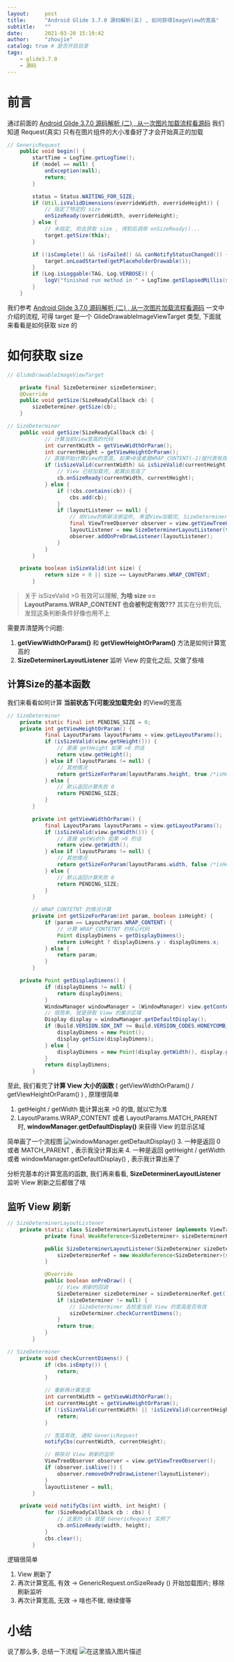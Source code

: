 ```yaml
---
layout:     post
title:      "Android Glide 3.7.0 源码解析(五) , 如何获得ImageView的宽高"
subtitle:   ""
date:       2021-03-20 15:19:42
author:     "zhoujie"
catalog: true # 是否开启目录
tags:
    - glide3.7.0
    - 源码
---
```


# 前言
通过前面的 [Android Glide 3.7.0 源码解析 (二) , 从一次图片加载流程看源码](/2021/03/14/markdown-glide3.7.0_2/index.html) 我们知道
Request(真实) 只有在图片组件的大小准备好了才会开始真正的加载
```java
// GenericRequest
	public void begin() {
        startTime = LogTime.getLogTime();
        if (model == null) {
            onException(null);
            return;
        }

        status = Status.WAITING_FOR_SIZE;
        if (Util.isValidDimensions(overrideWidth, overrideHeight)) {
        	// 指定了特定的 size
            onSizeReady(overrideWidth, overrideHeight);
        } else {
        	// 未指定, 则去获取 size , 得到后调用 onSizeReady()...
            target.getSize(this);
        }

        if (!isComplete() && !isFailed() && canNotifyStatusChanged()) {
            target.onLoadStarted(getPlaceholderDrawable());
        }
        if (Log.isLoggable(TAG, Log.VERBOSE)) {
            logV("finished run method in " + LogTime.getElapsedMillis(startTime));
        }
    }
```
我们参考 [Android Glide 3.7.0 源码解析 (二) , 从一次图片加载流程看源码](/2021/03/14/markdown-glide3.7.0_2/index.html) 一文中介绍的流程, 可得 target 是一个 GlideDrawableImageViewTarget 类型, 下面就来看看是如何获取 size 的

# 如何获取 size

```java
// GlideDrawableImageViewTarget

	private final SizeDeterminer sizeDeterminer;
	@Override
    public void getSize(SizeReadyCallback cb) {
        sizeDeterminer.getSize(cb);
    }

// SizeDeterminer
	public void getSize(SizeReadyCallback cb) {
			// 计算当前View宽高的代码
            int currentWidth = getViewWidthOrParam();
            int currentHeight = getViewHeightOrParam();
            // 直接开始计算View的宽高, 如果>0或者是WRAP_CONTENT(-2)就代表有效
            if (isSizeValid(currentWidth) && isSizeValid(currentHeight)) {
            	// View 已经加载完, 能算出宽高了
                cb.onSizeReady(currentWidth, currentHeight);
            } else {
                if (!cbs.contains(cb)) {
                    cbs.add(cb);
                }
                if (layoutListener == null) {
                	// 给View的刷新注册监听, 希望View加载完, SizeDeterminerLayoutListener 能收到通知事件
                    final ViewTreeObserver observer = view.getViewTreeObserver();
                    layoutListener = new SizeDeterminerLayoutListener(this);
                    observer.addOnPreDrawListener(layoutListener);
                }
            }
        }

	private boolean isSizeValid(int size) {
            return size > 0 || size == LayoutParams.WRAP_CONTENT;
        }
```
> 关于 isSizeValid >0 有效可以理解, **为啥  size == LayoutParams.WRAP_CONTENT 也会被判定有效???**
> 其实在分析完后, 发现这条判断条件好像也用不上

需要弄清楚两个问题:
1. **getViewWidthOrParam()** 和 **getViewHeightOrParam()** 方法是如何计算宽高的
2. **SizeDeterminerLayoutListener** 监听 View 的变化之后, 又做了些啥

## 计算Size的基本函数
我们来看看如何计算 **当前状态下(可能没加载完全)** 的View的宽高

```java
// SizeDeterminer
	private static final int PENDING_SIZE = 0;
	private int getViewHeightOrParam() {
            final LayoutParams layoutParams = view.getLayoutParams();
            if (isSizeValid(view.getHeight())) {
            	// 直接 getHeight 如果 >0 的话
                return view.getHeight();
            } else if (layoutParams != null) {
            	// 其他情况
                return getSizeForParam(layoutParams.height, true /*isHeight*/);
            } else {
            	// 默认返回计算失败 0
                return PENDING_SIZE;
            }
        }

        private int getViewWidthOrParam() {
            final LayoutParams layoutParams = view.getLayoutParams();
            if (isSizeValid(view.getWidth())) {
            	// 直接 getWidth 如果 >0 的话
                return view.getWidth();
            } else if (layoutParams != null) {
            	// 其他情况
                return getSizeForParam(layoutParams.width, false /*isHeight*/);
            } else {
            	// 默认返回计算失败 0
                return PENDING_SIZE;
            }
        }

		// WRAP_CONTETNT 的情况计算
        private int getSizeForParam(int param, boolean isHeight) {
            if (param == LayoutParams.WRAP_CONTENT) {
            	// 计算 WRAP_CONTETNT 的核心代码
                Point displayDimens = getDisplayDimens();
                return isHeight ? displayDimens.y : displayDimens.x;
            } else {
                return param;
            }
        }

	private Point getDisplayDimens() {
            if (displayDimens != null) {
                return displayDimens;
            }
            WindowManager windowManager = (WindowManager) view.getContext().getSystemService(Context.WINDOW_SERVICE);
            // 很简单, 就是获取 View 的展示区域
            Display display = windowManager.getDefaultDisplay();
            if (Build.VERSION.SDK_INT >= Build.VERSION_CODES.HONEYCOMB_MR2) {
                displayDimens = new Point();
                display.getSize(displayDimens);
            } else {
                displayDimens = new Point(display.getWidth(), display.getHeight());
            }
            return displayDimens;
        }
```
至此, 我们看完了**计算 View 大小的函数** ( getViewWidthOrParam() / getViewHeightOrParam() ) , 原理很简单
1. getHeight / getWidth 能计算出来 >0 的值, 就以它为准
2. LayoutParams.WRAP_CONTENT 或者 LayoutParams.MATCH_PARENT 时, **windowManager.getDefaultDisplay()** 来获得 View 的显示区域

简单画了一个流程图
![windowManager.getDefaultDisplay()](https://img-blog.csdnimg.cn/20210320150020953.png?x-oss-process=image/watermark,type_ZmFuZ3poZW5naGVpdGk,shadow_10,text_aHR0cHM6Ly9ibG9nLmNzZG4ubmV0L3FxXzI1Nzc4MzY5,size_16,color_FFFFFF,t_70)
3. 一种是返回 0 或者 MATCH_PARENT , 表示我没计算出来
4. 一种是返回 getHeight / getWidth 或者 windowManager.getDefaultDisplay() , 表示我计算出来了

分析完基本的计算宽高的函数, 我们再来看看, **SizeDeterminerLayoutListener** 监听 View 刷新之后都做了啥

## 监听 View 刷新

```java
// SizeDeterminerLayoutListener
	private static class SizeDeterminerLayoutListener implements ViewTreeObserver.OnPreDrawListener {
            private final WeakReference<SizeDeterminer> sizeDeterminerRef;

            public SizeDeterminerLayoutListener(SizeDeterminer sizeDeterminer) {
                sizeDeterminerRef = new WeakReference<SizeDeterminer>(sizeDeterminer);
            }

            @Override
            public boolean onPreDraw() {
                // View 刷新的回调
                SizeDeterminer sizeDeterminer = sizeDeterminerRef.get();
                if (sizeDeterminer != null) {
                	// SizeDeterminer 去检查当前 View 的宽高是否有效
                    sizeDeterminer.checkCurrentDimens();
                }
                return true;
            }
        }

// SizeDeterminer
	private void checkCurrentDimens() {
            if (cbs.isEmpty()) {
                return;
            }

			// 重新再计算宽高
            int currentWidth = getViewWidthOrParam();
            int currentHeight = getViewHeightOrParam();
            if (!isSizeValid(currentWidth) || !isSizeValid(currentHeight)) {
                return;
            }

			// 宽高有效, 通知 GenericRequest
            notifyCbs(currentWidth, currentHeight);

            // 移除对 View 刷新的监听
            ViewTreeObserver observer = view.getViewTreeObserver();
            if (observer.isAlive()) {
                observer.removeOnPreDrawListener(layoutListener);
            }
            layoutListener = null;
        }

	private void notifyCbs(int width, int height) {
            for (SizeReadyCallback cb : cbs) {
            	// 这里的 cb 就是 GenericRequest 实例了
                cb.onSizeReady(width, height);
            }
            cbs.clear();
        }
```
逻辑很简单
1. View 刷新了
2. 再次计算宽高, 有效 -> GenericRequest.onSizeReady
() 开始加载图片; 移除刷新监听
3. 再次计算宽高, 无效 -> 啥也不做, 继续傻等

# 小结
说了那么多, 总结一下流程
![在这里插入图片描述](https://img-blog.csdnimg.cn/20210320151209911.png?x-oss-process=image/watermark,type_ZmFuZ3poZW5naGVpdGk,shadow_10,text_aHR0cHM6Ly9ibG9nLmNzZG4ubmV0L3FxXzI1Nzc4MzY5,size_16,color_FFFFFF,t_70)
